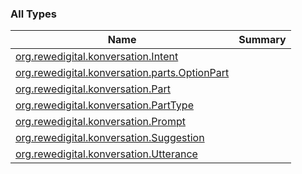 

### All Types

| Name | Summary |
|---|---|
| [org.rewedigital.konversation.Intent](../org.rewedigital.konversation/-intent/index.md) |  |
| [org.rewedigital.konversation.parts.OptionPart](../org.rewedigital.konversation.parts/-option-part/index.md) |  |
| [org.rewedigital.konversation.Part](../org.rewedigital.konversation/-part/index.md) |  |
| [org.rewedigital.konversation.PartType](../org.rewedigital.konversation/-part-type/index.md) |  |
| [org.rewedigital.konversation.Prompt](../org.rewedigital.konversation/-prompt/index.md) |  |
| [org.rewedigital.konversation.Suggestion](../org.rewedigital.konversation/-suggestion/index.md) |  |
| [org.rewedigital.konversation.Utterance](../org.rewedigital.konversation/-utterance/index.md) |  |
